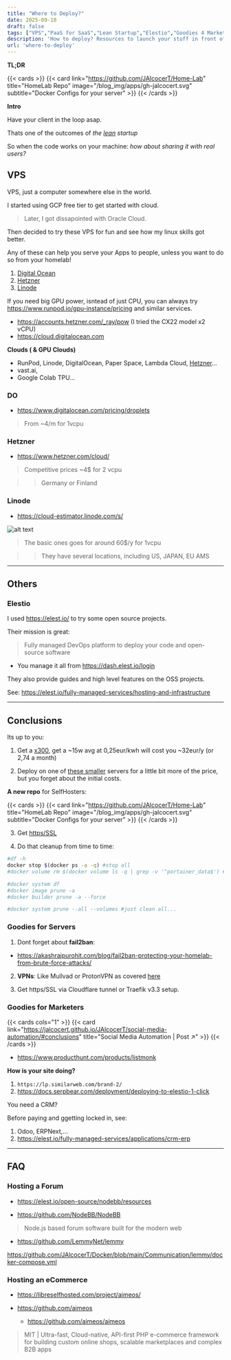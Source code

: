 ```yaml
---
title: "Where to Deploy?"
date: 2025-09-10
draft: false
tags: ["VPS","PaaS for SaaS","Lean Startup","Elestio","Goodies 4 Marketers","SerpBear","SimilarWeb"]
description: 'How to deploy? Resources to launch your stuff in front of your clients.'
url: 'where-to-deploy'
---
```


**TL;DR**

{{< cards >}}
  {{< card link="https://github.com/JAlcocerT/Home-Lab" title="HomeLab Repo" image="/blog_img/apps/gh-jalcocert.svg" subtitle="Docker Configs for your server" >}}
{{< /cards >}}

**Intro**

Have your client in the loop asap.

Thats one of the outcomes of *the [lean](https://jalcocert.github.io/JAlcocerT/lean/) startup*

So when the code works on your machine: *how about sharing it with real users?*

## VPS

VPS, just a computer somewhere else in the world.

I started using GCP free tier to get started with cloud.

> Later, I got dissapointed with Oracle Cloud.

Then decided to try these VPS for fun and see how my linux skills got better.

Any of these can help you serve your Apps to people, unless you want to do so from your homelab!

1. [Digital Ocean](#do)
2. [Hetzner](#hetzner)
3. [Linode](#linode)

If you need big GPU power, isntead of just CPU, you can always try https://www.runpod.io/gpu-instance/pricing and similar services.

* https://accounts.hetzner.com/_ray/pow (I tried the CX22 model x2 vCPU)
* https://cloud.digitalocean.com

**Clouds ( & GPU Clouds)**

* RunPod, Linode, DigitalOcean, Paper Space, Lambda Cloud, [Hetzner](https://jalcocert.github.io/Linux/docs/linux__cloud/cloud/#hetzner)...
* vast.ai, 
* Google Colab TPU...

### DO

* https://www.digitalocean.com/pricing/droplets

> From ~4/m for 1vcpu

### Hetzner

* https://www.hetzner.com/cloud/

> Competitive prices ~4$ for 2 vcpu

> > Germany or Finland

### Linode

* https://cloud-estimator.linode.com/s/

![alt text](/blog_img/mini_pc/linode-vps.png)

> The basic ones goes for around 60$/y for 1vcpu

> > They have several locations, including US, JAPAN, EU AMS

---

##  Others

### Elestio

I used https://elest.io/ to try some open source projects.

Their mission is great:

>  Fully managed DevOps platform to deploy your code and open-source software 

* You manage it all from https://dash.elest.io/login

They also provide guides and high level features on the OSS projects.

See: https://elest.io/fully-managed-services/hosting-and-infrastructure



---

## Conclusions

Its up to you:

1. Get a [x300](https://jalcocert.github.io/JAlcocerT/asrock-x300-home-server/#energy-x300), get a ~15w avg at 0,25eur/kwh will cost you ~32eur/y (or 2,74 a month)

2. Deploy on one of [these smaller](#vps) servers for a little bit more of the price, but you forget about the initial costs.

**A new repo** for SelfHosters:

{{< cards >}}
  {{< card link="https://github.com/JAlcocerT/Home-Lab" title="HomeLab Repo" image="/blog_img/apps/gh-jalcocert.svg" subtitle="Docker Configs for your server" >}}
{{< /cards >}}

3. Get [https/SSL](https://jalcocert.github.io/JAlcocerT/docs/selfhosting/https/)

4. Do that cleanup from time to time:


```sh
#df -h
docker stop $(docker ps -a -q) #stop all
#docker volume rm $(docker volume ls -q | grep -v '^portainer_data$') #rm all volumes but portainer

#docker system df
#docker image prune -a 
#docker builder prune -a --force

#docker system prune --all --volumes #just clean all...
```

### Goodies for Servers

1. Dont forget about **fail2ban**:

* https://akashrajpurohit.com/blog/fail2ban-protecting-your-homelab-from-brute-force-attacks/


2. **VPNs**: Like Mullvad or ProtonVPN as covered [here](https://jalcocert.github.io/JAlcocerT/homelab-security/#vpn)

3. Get https/SSL via Cloudflare tunnel or Traefik v3.3 setup.

### Goodies for Marketers


{{< cards cols="1" >}}
  {{< card link="https://jalcocert.github.io/JAlcocerT/social-media-automation/#conclusions" title="Social Media Automation | Post ↗" >}}
{{< /cards >}}


* https://www.producthunt.com/products/listmonk

**How is your site doing?**

1. `https://lp.similarweb.com/brand-2/`
2. https://docs.serpbear.com/deployment/deploying-to-elestio-1-click 


You need a CRM?

Before paying and ggetting locked in, see:

1. Odoo, ERPNext,...
2. https://elest.io/fully-managed-services/applications/crm-erp



---

## FAQ

### Hosting a Forum

* https://elest.io/open-source/nodebb/resources

* https://github.com/NodeBB/NodeBB

>  Node.js based forum software built for the modern web 

* https://github.com/LemmyNet/lemmy

https://github.com/JAlcocerT/Docker/blob/main/Communication/lemmy/docker-compose.yml

### Hosting an eCommerce

* https://libreselfhosted.com/project/aimeos/

* https://github.com/aimeos
  * https://github.com/aimeos/aimeos

> MIT | Ultra-fast, Cloud-native, API-first PHP e-commerce framework for building custom online shops, scalable marketplaces and complex B2B apps 